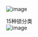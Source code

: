 

![image](https://gitee.com/wt1814/pic-host/raw/master/images/java/concurrent/concurrent-3.png)  

15种锁分类    
![image](https://gitee.com/wt1814/pic-host/raw/master/images/java/concurrent/concurrent-4.png)  